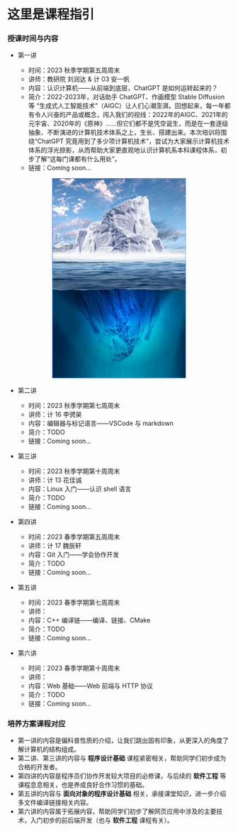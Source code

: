 # 这里是课程指引

### 授课时间与内容

* 第一讲

    * 时间：2023 秋季学期第五周周末
    * 讲师：教研院 刘润达 & 计 03 安一帆
    * 内容：认识计算机——从前端到底层，ChatGPT 是如何运转起来的？
    * 简介：2022-2023年，对话助手 ChatGPT、作画模型 Stable Diffusion 等 “生成式人工智能技术”（AIGC）让人们心潮澎湃。回想起来，每一年都有令人兴奋的产品或概念，闯入我们的视线：2022年的AIGC、2021年的元宇宙、2020年的《原神》……但它们都不是凭空诞生，而是在一套逐级抽象、不断演进的计算机技术体系之上，生长、搭建出来。本次培训将围绕“ChatGPT 究竟用到了多少项计算机技术”，尝试为大家展示计算机技术体系的浮光掠影，从而帮助大家更直观地认识计算机系本科课程体系，初步了解“这每门课都有什么用处”。
    * 链接：Coming soon...


<div align=center>
<img src="../images/lesson1.png", width=60%/>
</div>

* 第二讲

    * 时间：2023 秋季学期第七周周末 
    * 讲师：计 16 李骋昊
    * 内容：编辑器与标记语言——VSCode 与 markdown
    * 简介：TODO
    * 链接：Coming soon...

* 第三讲

    * 时间：2023 秋季学期第十周周末
    * 讲师：计 13 花佳诚
    * 内容：Linux 入门——认识 shell 语言
    * 简介：TODO
    * 链接：Coming soon...

* 第四讲

    * 时间：2023 春季学期第五周周末
    * 讲师：计 17 魏辰轩
    * 内容：Git 入门——学会协作开发
    * 简介：TODO
    * 链接：Coming soon...

* 第五讲

    * 时间：2023 春季学期第七周周末
    * 讲师：
    * 内容：C++ 编译链——编译、链接、CMake
    * 简介：TODO
    * 链接：Coming soon...

* 第六讲

    * 时间：2023 春季学期第十周周末
    * 讲师：
    * 内容：Web 基础——Web 前端与 HTTP 协议
    * 简介：TODO
    * 链接：Coming soon...

### 培养方案课程对应
- 第一讲的内容是偏科普性质的介绍，让我们跳出固有印象，从更深入的角度了解计算机的结构组成。
- 第二讲、第三讲的内容与 **程序设计基础** 课程紧密相关，帮助同学们初步成为合格的开发者。
- 第四讲的内容是程序员们协作开发较大项目的必修课，与后续的 **软件工程** 等课程息息相关，也是养成良好合作习惯的基础。
- 第五讲的内容与 **面向对象的程序设计基础** 相关，承接课堂知识，进一步介绍多文件编译链接相关内容。
- 第六讲的内容属于拓展内容，帮助同学们初步了解网页应用中涉及的主要技术，入门初步的前后端开发（也与 **软件工程** 课程有关）。